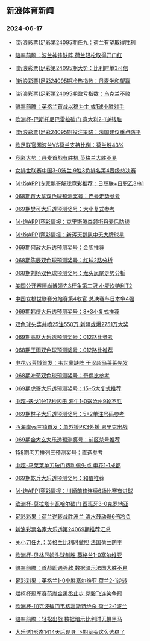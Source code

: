 ## 新浪体育新闻 
### 2024-06-17

+ [[新浪彩票]足彩第24095期任九：荷兰有望取得胜利](https://sports.sina.com.cn/l/2024-06-16/doc-inaywwvk6869256.shtml)

+ [赔率前瞻：波兰神锋缺阵 荷兰轻松取得开门红](https://sports.sina.com.cn/l/2024-06-16/doc-inaywspn6942164.shtml)

+ [[新浪彩票]足彩第24095期大势：比利时单3可信](https://sports.sina.com.cn/l/2024-06-16/doc-inaywwvk6868885.shtml)

+ [[新浪彩票]足彩24095期冷热指数：丹麦坐和望赢](https://sports.sina.com.cn/l/2024-06-16/doc-inaywspq1345876.shtml)

+ [[新浪彩票]足彩第24095期盈亏指数：乌克兰不败](https://sports.sina.com.cn/l/2024-06-16/doc-inaywwvk6870060.shtml)

+ [赔率前瞻：英格兰首战以稳为主 或1球小胜对手](https://sports.sina.com.cn/l/2024-06-16/doc-inaywspn6941107.shtml)

+ [欧洲杯-巴斯托尼巴雷拉破门 意大利2-1逆转胜](https://sports.sina.com.cn/g/seriea/2024-06-16/doc-inaywspn6961992.shtml)

+ [[新浪彩票]足彩24095期投注策略：法国建议重点防平](https://sports.sina.com.cn/l/2024-06-16/doc-inaywwvn1250179.shtml)

+ [欧足联官网波兰VS荷兰支持比例：荷兰胜43%](https://sports.sina.com.cn/l/2024-06-16/doc-inayutwk7818208.shtml)

+ [竞彩大势：丹麦首战有胜机 英格兰大胜不易](https://sports.sina.com.cn/l/2024-06-16/doc-inaywspq1344297.shtml)

+ [女排世联赛中国3-0波兰 9胜3负排名第4晋级总决赛](https://sports.sina.com.cn/others/volleyball/2024-06-16/doc-inayxyhw6398566.shtml)

+ [[小炮APP]专家鹏哥解球竞彩推荐：日职联+日职乙3串1](https://sports.sina.com.cn/l/2024-06-16/doc-inaywwvn1278937.shtml)

+ [068期蒋大拿双色球预测奖号：连号走势参考](https://sports.sina.com.cn/l/2024-06-16/doc-inayxime6685246.shtml)

+ [069期樊可大乐透预测奖号：大小复式参考](https://sports.sina.com.cn/l/2024-06-16/doc-inayximh1082605.shtml)

+ [[小炮APP]竞彩情报：克里斯滕森领衔丹麦后防线](https://sports.sina.com.cn/l/2024-06-16/doc-inaywwvn1265888.shtml)

+ [[小炮APP]竞彩情报：新泻天鹅队中无大牌球星](https://sports.sina.com.cn/l/2024-06-16/doc-inaywwvk6875650.shtml)

+ [069期何政大乐透预测奖号：金胆推荐](https://sports.sina.com.cn/l/2024-06-16/doc-inayximh1082265.shtml)

+ [068期陈辰双色球预测奖号：红球2路分析](https://sports.sina.com.cn/l/2024-06-16/doc-inayximh1068281.shtml)

+ [068期刘杨双色球预测奖号：龙头凤尾走势分析](https://sports.sina.com.cn/l/2024-06-16/doc-inayximh1066803.shtml)

+ [美国公开赛德尚博领先3杆争第二冠 小麦坎特利T2](https://sports.sina.com.cn/golf/pgatour/2024-06-16/doc-inaywspn6978941.shtml)

+ [中国女排世联赛分站赛第4收官 总决赛与日本争4强](https://sports.sina.com.cn/others/volleyball/2024-06-16/doc-inayyeqw0667086.shtml)

+ [069期韩侠大乐透预测奖号：8+3小复式推荐](https://sports.sina.com.cn/l/2024-06-16/doc-inayximh1082404.shtml)

+ [双色球头奖井喷25注550万 新疆或爆2751万大奖](https://sports.sina.com.cn/l/2024-06-16/doc-inayxyhy0772847.shtml)

+ [069期高财大乐透预测奖号：012路比参考](https://sports.sina.com.cn/l/2024-06-16/doc-inayxime6700377.shtml)

+ [068期王雨双色球预测奖号：012路比推荐](https://sports.sina.com.cn/l/2024-06-16/doc-inayximh1067020.shtml)

+ [申花vs蓉城首发：韦世豪缺阵 于汉超马莱莱先发](https://sports.sina.com.cn/china/j/2024-06-16/doc-inayxtyy6506923.shtml)

+ [068期叶荀双色球预测奖号：奇偶比参考](https://sports.sina.com.cn/l/2024-06-16/doc-inayxime6684796.shtml)

+ [069期虎哥大乐透预测奖号：15+5大复式推荐](https://sports.sina.com.cn/l/2024-06-16/doc-inayxime6699690.shtml)

+ [中超-迭戈1分17秒闪击 海牛1-0送沧州9轮不胜](https://sports.sina.com.cn/china/j/2024-06-16/doc-inayxyhw6386690.shtml)

+ [069期林子大乐透预测奖号：5+2单注号码参考](https://sports.sina.com.cn/l/2024-06-16/doc-inayximh1080454.shtml)

+ [西海岸vs三镇首发：单外援PK3外援 恩里克出战](https://sports.sina.com.cn/china/j/2024-06-16/doc-inayxtyy6507775.shtml)

+ [069期金大玄大乐透预测奖号：前区杀号推荐](https://sports.sina.com.cn/l/2024-06-16/doc-inayxime6699374.shtml)

+ [158期老刀排列三预测奖号：直选参考](https://sports.sina.com.cn/l/2024-06-16/doc-inayxpta6586815.shtml)

+ [中超-马莱莱单刀破门费利佩失点 申花1-1成都](https://sports.sina.com.cn/china/j/2024-06-16/doc-inayxyhy0786788.shtml)

+ [069期乾兵大乐透预测奖号：和值推荐](https://sports.sina.com.cn/l/2024-06-16/doc-inayxime6695718.shtml)

+ [[小炮APP]竞彩情报：川崎前锋连续6场比赛有进球](https://sports.sina.com.cn/l/2024-06-16/doc-inaywwvn1245863.shtml)

+ [欧洲杯-莫拉塔卡瓦哈尔破门 西班牙3-0克罗地亚](https://sports.sina.com.cn/g/laliga/2024-06-16/doc-inaywspq1339601.shtml)

+ [足彩彩果：荷兰逆转战胜波兰 清水鼓动爆6倍冷负](https://sports.sina.com.cn/l/2024-06-16/doc-inayxyhw6400366.shtml)

+ [新浪彩票名家大乐透第24069期推荐汇总](https://sports.sina.com.cn/l/2024-06-16/doc-inayximh1065248.shtml)

+ [关小刀任九：英格兰比利时做胆 法国荷兰防平](https://sports.sina.com.cn/l/2024-06-16/doc-inayxpta6576815.shtml)

+ [欧洲杯-贝林厄姆头球制胜 英格兰1-0塞尔维亚](https://sports.sina.com.cn/g/pl/2024-06-17/doc-inayyvnn6040199.shtml)

+ [赔率前瞻：首战即遇强敌 数据暗示法国大胜不易](https://sports.sina.com.cn/l/2024-06-17/doc-inayxpta6605434.shtml)

+ [足彩彩果：英格兰1-0小胜塞尔维亚 荷兰2-1逆转](https://sports.sina.com.cn/l/2024-06-16/doc-inayxyhw6400366.shtml)

+ [烂柯杯冠军赛范胤金禹丞止步 党毅飞连笑争冠](https://sports.sina.com.cn/go/2024-06-16/doc-inayxpte0960283.shtml)

+ [欧洲杯-加克波破门韦格霍斯特绝杀 荷兰2-1波兰](https://sports.sina.com.cn/g/pl/2024-06-17/doc-inayyvnn6044391.shtml)

+ [赔率前瞻：轻松出战 数据暗示比利时无惧黑马](https://sports.sina.com.cn/l/2024-06-17/doc-inayxpta6604693.shtml)

+ [大乐透1形态1414天后现身 下期龙头这么选稳了](https://sports.sina.com.cn/l/2024-06-16/doc-inayxime6687546.shtml)

